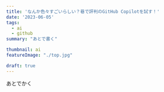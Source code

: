 ```yaml
---
title: 'なんか色々すごいらしい？巷で評判のGitHub Copilotを試す！'
date: '2023-06-05'
tags:
  - ai
  - github
summary: "あとで書く"

thumbnail: ai
featureImage: "./top.jpg"

draft: true
---
```


あとでかく
